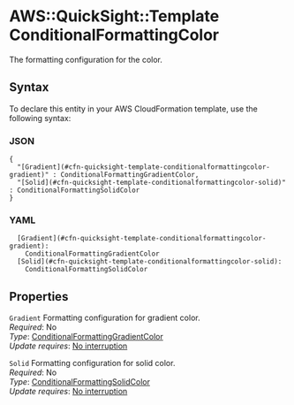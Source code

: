 # AWS::QuickSight::Template ConditionalFormattingColor<a name="aws-properties-quicksight-template-conditionalformattingcolor"></a>

The formatting configuration for the color\.

## Syntax<a name="aws-properties-quicksight-template-conditionalformattingcolor-syntax"></a>

To declare this entity in your AWS CloudFormation template, use the following syntax:

### JSON<a name="aws-properties-quicksight-template-conditionalformattingcolor-syntax.json"></a>

```
{
  "[Gradient](#cfn-quicksight-template-conditionalformattingcolor-gradient)" : ConditionalFormattingGradientColor,
  "[Solid](#cfn-quicksight-template-conditionalformattingcolor-solid)" : ConditionalFormattingSolidColor
}
```

### YAML<a name="aws-properties-quicksight-template-conditionalformattingcolor-syntax.yaml"></a>

```
  [Gradient](#cfn-quicksight-template-conditionalformattingcolor-gradient): 
    ConditionalFormattingGradientColor
  [Solid](#cfn-quicksight-template-conditionalformattingcolor-solid): 
    ConditionalFormattingSolidColor
```

## Properties<a name="aws-properties-quicksight-template-conditionalformattingcolor-properties"></a>

`Gradient`  <a name="cfn-quicksight-template-conditionalformattingcolor-gradient"></a>
Formatting configuration for gradient color\.  
*Required*: No  
*Type*: [ConditionalFormattingGradientColor](aws-properties-quicksight-template-conditionalformattinggradientcolor.md)  
*Update requires*: [No interruption](https://docs.aws.amazon.com/AWSCloudFormation/latest/UserGuide/using-cfn-updating-stacks-update-behaviors.html#update-no-interrupt)

`Solid`  <a name="cfn-quicksight-template-conditionalformattingcolor-solid"></a>
Formatting configuration for solid color\.  
*Required*: No  
*Type*: [ConditionalFormattingSolidColor](aws-properties-quicksight-template-conditionalformattingsolidcolor.md)  
*Update requires*: [No interruption](https://docs.aws.amazon.com/AWSCloudFormation/latest/UserGuide/using-cfn-updating-stacks-update-behaviors.html#update-no-interrupt)